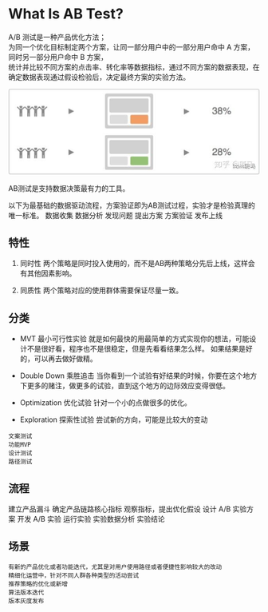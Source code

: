 # What Is AB Test?

A/B 测试是一种产品优化方法；  
为同一个优化目标制定两个方案，让同一部分用户中的一部分用户命中 A 方案，同时另一部分用户命中 B 方案，  
统计并比较不同方案的点击率、转化率等数据指标，通过不同方案的数据表现，在确定数据表现通过假设检验后，决定最终方案的实验方法。

![](_pic/ABTest.jpeg)

AB测试是支持数据决策最有力的工具。

以下为最基础的数据驱动流程，方案验证即为AB测试过程，实验才是检验真理的唯一标准。
数据收集
数据分析
发现问题
提出方案
方案验证
发布上线

## 特性

1. 同时性
两个策略是同时投入使用的，而不是AB两种策略分先后上线，这样会有其他因素影响。

2. 同质性
两个策略对应的使用群体需要保证尽量一致。

## 分类

* MVT 最小可行性实验
就是如何最快的用最简单的方式实现你的想法，可能设计不是很好看，程序也不是很稳定，但是先看看结果怎么样。
如果结果是好的，可以再去做好做精。

* Double Down 乘胜追击
当你看到一个试验有好结果的时候，你要在这个地方下更多的赌注，做更多的试验，直到这个地方的边际效应变得很低。

* Optimization 优化试验
针对一个小的点做很多的优化。

* Exploration 探索性试验
尝试新的方向，可能是比较大的变动

```text
文案测试
功能MVP
设计测试
路径测试
```

## 流程

建立产品漏斗 
确定产品链路核心指标
观察指标，提出优化假设
设计 A/B 实验方案
开发 A/B 实验
运行实验
实验数据分析
实验结论

## 场景
```text
有新的产品优化或者功能迭代，尤其是对用户使用路径或者便捷性影响较大的改动
精细化运营中，针对不同人群各种类型的活动尝试
推荐策略的优化或新增
算法版本迭代
版本灰度发布
```

